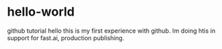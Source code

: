 # hello-world
github tutorial
hello this is my first experience with github.  Im doing htis in support for fast.ai, production publishing.
